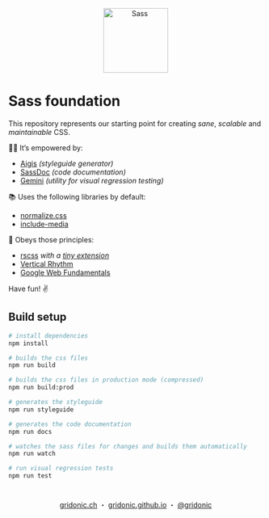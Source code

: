 <p align="center"><img src="https://gridonic.github.io/assets/images/logos/sass.svg" alt="Sass" width="128"></p>

# Sass foundation

This repository represents our starting point for creating *sane*, *scalable* and *maintainable* CSS.

💪🏻 It’s empowered by:

- [Aigis] *(styleguide generator)*
- [SassDoc] *(code documentation)*
- [Gemini] *(utility for visual regression testing)*

📚 Uses the following libraries by default:

- [normalize.css]
- [include-media]

🙏 Obeys those principles:

- [rscss] *with a [tiny extension]*
- [Vertical Rhythm]
- [Google Web Fundamentals]

Have fun! ✌️

## Build setup

```bash
# install dependencies
npm install

# builds the css files
npm run build

# builds the css files in production mode (compressed)
npm run build:prod

# generates the styleguide
npm run styleguide

# generates the code documentation
npm run docs

# watches the sass files for changes and builds them automatically
npm run watch

# run visual regression tests
npm run test
```

#  
<p align="center">
  <a href="https://gridonic.ch">gridonic.ch</a> ・
  <a href="https://gridonic.github.io">gridonic.github.io</a> ・
  <a href="https://twitter.com/gridonic">@gridonic</a>
</p>

[normalize.css]: https://necolas.github.io/normalize.css/
[include-media]: http://include-media.com/
[Aigis]: ./aigis
[rscss]: http://rscss.io/
[tiny extension]: ./src/_exceptions.scss
[Vertical Rhythm]: https://zellwk.com/blog/why-vertical-rhythms/
[Google Web Fundamentals]: https://developers.google.com/web/fundamentals
[SassDoc]: http://sassdoc.com/
[Gemini]: https://github.com/gemini-testing/gemini
